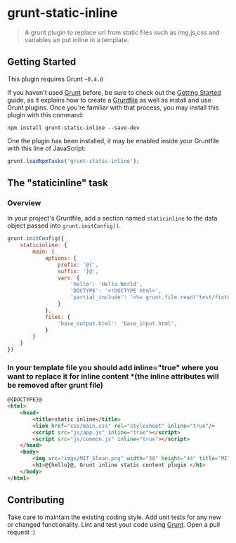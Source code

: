 # grunt-static-inline

> A grunt plugin to replace url from static files such as img,js,css and variables an put inline in a template.

## Getting Started
This plugin requires Grunt `~0.4.0`

If you haven't used [Grunt](http://gruntjs.com/) before, be sure to check out the [Getting Started](http://gruntjs.com/getting-started) guide, as it explains how to create a [Gruntfile](http://gruntjs.com/sample-gruntfile) as well as install and use Grunt plugins. Once you're familiar with that process, you may install this plugin with this command:

```shell
npm install grunt-static-inline --save-dev
```

One the plugin has been installed, it may be enabled inside your Gruntfile with this line of JavaScript:

```js
grunt.loadNpmTasks('grunt-static-inline');
```

## The "staticinline" task

### Overview
In your project's Gruntfile, add a section named `staticinline` to the data object passed into `grunt.initConfig()`.

```js
grunt.initConfig({
	staticinline: {
		main: {
			options: {
				prefix: '@{',
				suffix: '}@',
				vars: {
					'hello': 'Hello World',
					'DOCTYPE': '<!DOCTYPE html>',
					'partial_include': '<%= grunt.file.read("test/fixtures/partial.html") %>'
				}
			},
			files: {
				'base_output.html': 'base_input.html',
			}
		}
	}
})
```

### In your template file you should add inline="true" where you want to replace it for inline content *(the inline attributes will be removed after grunt file)
```html
@{DOCTYPE}@
<html>
    <head>
        <title>static inline</title>
        <link href="css/main.css" rel="stylesheet" inline="true"/>
        <script src="js/app.js" inline="true"></script>
        <script src="js/common.js" inline="true"></script> 
    </head>
    <body>
        <img src="imgs/MIT_Sloan.png" width="38" height="44" title="MIT Sloan" alt="MIT Sloan" inline="true" />
        <h1>@{hello}@, Grunt inline static content plugin </h1>
    </body>
</html>

```


## Contributing
Take care to maintain the existing coding style. 
Add unit tests for any new or changed functionality. 
Lint and test your code using [Grunt](http://gruntjs.com/).
Open a pull request :)
